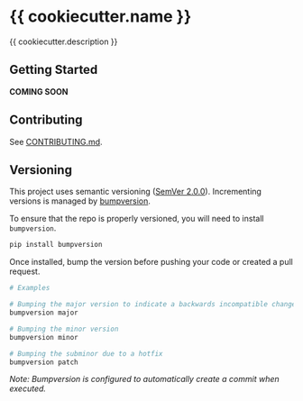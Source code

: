 # {{ cookiecutter.name }}

{{ cookiecutter.description }}

## Getting Started

**COMING SOON**

## Contributing

See [CONTRIBUTING.md](CONTRIBUTING.md).

## Versioning

This project uses semantic versioning ([SemVer 2.0.0](https://semver.org/)). Incrementing versions is managed by [bumpversion](https://github.com/peritus/bumpversion).

To ensure that the repo is properly versioned, you will need to install `bumpversion`.

```bash
pip install bumpversion
```

Once installed, bump the version before pushing your code or created a pull request.

```bash
# Examples

# Bumping the major version to indicate a backwards incompatible change
bumpversion major

# Bumping the minor version
bumpversion minor

# Bumping the subminor due to a hotfix
bumpversion patch
```

*Note: Bumpversion is configured to automatically create a commit when executed.*
